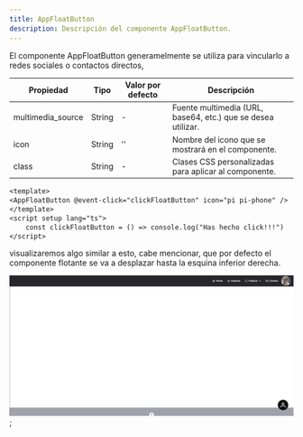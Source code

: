 ```yaml
---
title: AppFloatButton
description: Descripción del componente AppFloatButton.
---
```


El componente AppFloatButton  generamelmente se utiliza para vincularlo a redes sociales o contactos directos,

| Propiedad         | Tipo   | Valor por defecto | Descripción                                                  |
| ----------------- | ------ | ----------------- | ------------------------------------------------------------ |
| multimedia_source | String | -                 | Fuente multimedia (URL, base64, etc.) que se desea utilizar. |
| icon              | String | ''                | Nombre del icono que se mostrará en el componente.           |
| class             | String | -                 | Clases CSS personalizadas para aplicar al componente.        |


```
<template>
<AppFloatButton @event-click="clickFloatButton" icon="pi pi-phone" />
</template>
<script setup lang="ts">
    const clickFloatButton = () => console.log("Has hecho click!!!")
</script>
```
visualizaremos algo similar a esto, cabe mencionar, que por defecto el componente flotante se va a desplazar hasta la esquina inferior derecha.

![AppFloatButton](../../../assets/AppFloatButton.JPG);